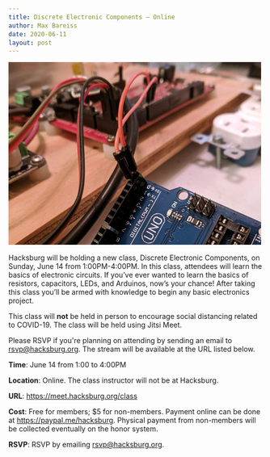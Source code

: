 ```yaml
---
title: Discrete Electronic Components — Online
author: Max Bareiss
date: 2020-06-11
layout: post
---
```


![Electronics](https://github.com/Hacksburg/hacksburg.github.io/raw/master/images/electronics.jpg)

Hacksburg will be holding a new class, Discrete Electronic Components, on Sunday, June 14 from 1:00PM-4:00PM.
In this class, attendees will learn the basics of electronic circuits. If you’ve ever wanted to learn the basics of resistors, capacitors, LEDs, and Arduinos, now’s your chance! After taking this class you’ll be armed with knowledge to begin any basic electronics project.

This class will **not** be held in person to encourage social distancing related to COVID-19. The class will be held using Jitsi Meet.

Please RSVP if you're planning on attending by sending an email to [rsvp@hacksburg.org](mailto:rsvp@hacksburg.org). The stream will be available at the URL listed below.

**Time**: June 14 from 1:00 to 4:00PM

**Location**: Online. The class instructor will not be at Hacksburg.

**URL**: <https://meet.hacksburg.org/class>

**Cost**: Free for members; $5 for non-members. Payment online can be done at <https://paypal.me/hacksburg>. Physical payment from non-members will be collected eventually on the honor system.

**RSVP**: RSVP by emailing [rsvp@hacksburg.org](mailto:rsvp@hacksburg.org).
